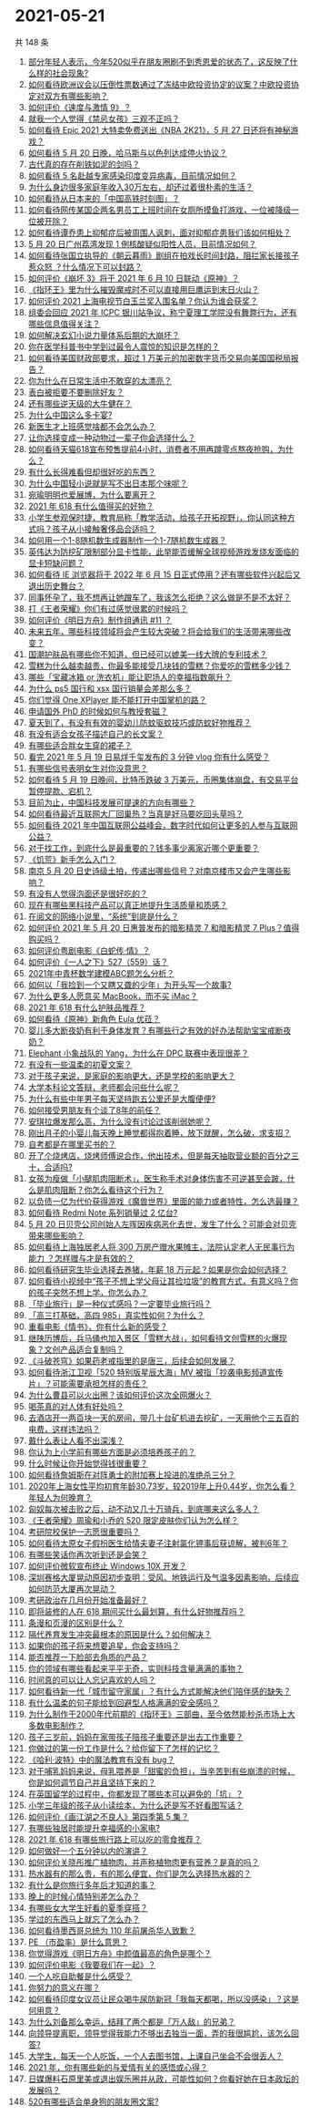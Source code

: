 # 2021-05-21

共 148 条

<!-- BEGIN -->
<!-- 最后更新时间 Fri May 21 2021 15:12:05 GMT+0800 (China Standard Time) -->

1. [部分年轻人表示，今年520似乎在朋友圈刷不到秀恩爱的状态了，这反映了什么样的社会现象?](https://www.zhihu.com/question/460423038)
2. [如何看待欧洲议会以压倒性票数通过了冻结中欧投资协定的议案？中欧投资协定对双方有哪些影响？](https://www.zhihu.com/question/460600369)
3. [如何评价《速度与激情 9》？](https://www.zhihu.com/question/458656265)
4. [就我一个人觉得《禁忌女孩》三观不正吗？](https://www.zhihu.com/question/459426098)
5. [如何看待 Epic 2021 大特卖免费送出《NBA 2K21》，5 月 27
   日还将有神秘游戏？](https://www.zhihu.com/question/460549824)
6. [如何看待 5 月 20 日晚，哈马斯与以色列达成停火协议？](https://www.zhihu.com/question/460585854)
7. [古代真的存在削铁如泥的剑吗？](https://www.zhihu.com/question/458810287)
8. [如何看待 5 名赴越专家感染印度变异病毒，目前情况如何？](https://www.zhihu.com/question/460154947)
9. [为什么身边很多家庭年收入30万左右，却还过着很朴素的生活？](https://www.zhihu.com/question/307170588)
10. [如何看待从日本来的「中国高铁时刻图」？](https://www.zhihu.com/question/460449331)
11. [如何看待网传某国企两名男员工上班时间在女厕所摸鱼打游戏，一位被降级一位被开除？](https://www.zhihu.com/question/460463560)
12. [如何看待谭乔患上抑郁症后被周围人讽刺，面对抑郁症患我们该如何相处？](https://www.zhihu.com/question/460156746)
13. [5 月 20 日广州荔湾发现 1
    例核酸疑似阳性人员，目前情况如何？](https://www.zhihu.com/question/460600280)
14. [如何看待张国立执导的《朝云暮雨》剧组在拍戏长时间封路，阻拦家长接孩子惹众怒
    ？什么情况下可以封路？](https://www.zhihu.com/question/460494090)
15. [如何评价《崩坏 3》将于 2021 年 6 月 10
    日联动《原神》？](https://www.zhihu.com/question/460518071)
16. [《指环王》里为什么摧毁魔戒时不可以直接用巨鹰运到末日火山？](https://www.zhihu.com/question/55276529)
17. [如何评价 2021 上海电视节白玉兰奖入围名单？你认为谁会获奖？](https://www.zhihu.com/question/460591046)
18. [组委会回应 2021 年 ICPC
    银川站争议，称宁夏理工学院没有舞弊行为，还有哪些信息值得关注？](https://www.zhihu.com/question/460422916)
19. [如何解决玄幻小说力量体系后期的大崩坏？](https://www.zhihu.com/question/373347616)
20. [你在医学科普书中学到过最令人震惊的知识是怎样的？](https://www.zhihu.com/question/456001336)
21. [如何看待美国财政部要求，超过 1
    万美元的加密数字货币交易向美国国税局报告？](https://www.zhihu.com/question/460565715)
22. [你为什么在日常生活中不敢穿的太漂亮？](https://www.zhihu.com/question/31434644)
23. [表白被拒要不要删除好友？](https://www.zhihu.com/question/455232446)
24. [还有哪些逆天级的大牛健在？](https://www.zhihu.com/question/266501770)
25. [为什么中国这么多卡宴?](https://www.zhihu.com/question/459509571)
26. [新医生才上班感觉啥都不会怎么办？](https://www.zhihu.com/question/455297859)
27. [让你选择变成一种动物过一辈子你会选择什么？](https://www.zhihu.com/question/454338371)
28. [如何看待天猫618宣布预售提前4小时，消费者不用再蹲零点熬夜抢购，为什么？](https://www.zhihu.com/question/460462395)
29. [有什么长得难看但却很好吃的东西？](https://www.zhihu.com/question/37551688)
30. [为什么中国轻小说就是写不出日本那个味呢？](https://www.zhihu.com/question/411059873)
31. [宛瑜明明也爱展博，为什么要离开？](https://www.zhihu.com/question/443423809)
32. [2021 年 618 有什么值得买的好物？](https://www.zhihu.com/question/396495999)
33. [小学生参观保时捷，教育局称「教学活动，给孩子开拓视野」，你认同这种方式吗？孩子从小接触奢侈品合适吗？](https://www.zhihu.com/question/460469192)
34. [如何用一个1-8随机数生成器制作一个1-7随机数生成器？](https://www.zhihu.com/question/47038069)
35. [英伟达为防挖矿限制部分显卡性能，此举能否缓解全球视频游戏发烧友面临的显卡短缺问题？](https://www.zhihu.com/question/460253316)
36. [如何看待 IE 浏览器将于 2022 年 6 月 15
    日正式停用？还有哪些软件兴起后又退出历史舞台？](https://www.zhihu.com/question/460502307)
37. [同事怀孕了，我不想再让她蹭车了，我该怎么拒绝？这么做是不是不太好？](https://www.zhihu.com/question/423335938)
38. [打《王者荣耀》你们有过感觉很累的时候吗？](https://www.zhihu.com/question/460021068)
39. [如何评价《明日方舟》制作组通讯 #11 ？](https://www.zhihu.com/question/460526639)
40. [未来五年，哪些科技领域将会产生较大突破？将会给我们的生活带来哪些改变？](https://www.zhihu.com/question/459934017)
41. [国潮护肤品有哪些你不知道，但已经可以媲美一线大牌的专利技术？](https://www.zhihu.com/question/455922227)
42. [雪糕为什么越卖越贵，你最多能接受几块钱的雪糕？你爱吃的雪糕多少钱？](https://www.zhihu.com/question/460502728)
43. [哪些「宝藏冰箱 or 洗衣机」能让职场人的幸福指数飙升？](https://www.zhihu.com/question/460520767)
44. [为什么 ps5 国行和 xsx 国行销量会差那么多？](https://www.zhihu.com/question/460312449)
45. [你们觉得 One XPlayer 能不能打开中国掌机的路？](https://www.zhihu.com/question/460244945)
46. [申请国外 PhD 的时候如何与教授套磁？](https://www.zhihu.com/question/25380930)
47. [夏天到了，有没有有效的婴幼儿防蚊驱蚊技巧或防蚊好物推荐？](https://www.zhihu.com/question/459386355)
48. [有没有适合女孩子描述自己的长文案？](https://www.zhihu.com/question/448611410)
49. [有哪些适合胖女生穿的裙子？](https://www.zhihu.com/question/284162981)
50. [看完 2021 年 5 月 19 日易烊千玺发布的 3 分钟 vlog
    你有什么感受？](https://www.zhihu.com/question/460398025)
51. [有哪些信号表明女生对你没意思？](https://www.zhihu.com/question/321452698)
52. [如何看待 5 月 19 日晚间，比特币跌破 3
    万美元，币圈集体崩盘，有交易平台暂停提款、宕机？](https://www.zhihu.com/question/460373052)
53. [目前为止，中国科技发展可提速的方向有哪些？](https://www.zhihu.com/question/459891581)
54. [如何看待最近互联网大厂回巢热？当真是好马要吃回头草吗？](https://www.zhihu.com/question/460527663)
55. [如何看待 2021
    年中国互联网公益峰会，数字时代如何让更多的人参与互联网公益？](https://www.zhihu.com/question/460487251)
56. [对于找工作，到底什么是最重要的？钱多事少离家近哪个更重要？](https://www.zhihu.com/question/460301889)
57. [《饥荒》新手怎么入门？](https://www.zhihu.com/question/53324225)
58. [南京 5 月 20
    日史诗级土拍，传递出哪些信号？对南京楼市又会产生哪些影响？](https://www.zhihu.com/question/460320921)
59. [有没有人觉得泡面还是很好吃的？](https://www.zhihu.com/question/456731897)
60. [现在有哪些黑科技产品可以真正地提升生活质量和质感？](https://www.zhihu.com/question/458997853)
61. [在阅文的网络小说里，“系统”到底是什么？](https://www.zhihu.com/question/460461284)
62. [如何评价 2021 年 5 月 20 日惠普发布的暗影精灵 7 和暗影精灵 7
    Plus？值得购买吗？](https://www.zhihu.com/question/460530846)
63. [如何评价粤剧电影《白蛇传·情》？](https://www.zhihu.com/question/362956135)
64. [如何评价《一人之下》527（559）话？](https://www.zhihu.com/question/460536953)
65. [2021年中青杯数学建模ABC题怎么分析？](https://www.zhihu.com/question/460316583)
66. [如何以「我捡到一个又瞎又聋的少年」为开头写一个故事?](https://www.zhihu.com/question/439836619)
67. [为什么更多人愿意买 MacBook，而不买 iMac？](https://www.zhihu.com/question/285261815)
68. [2021 年 618 有什么护肤品推荐？](https://www.zhihu.com/question/459361438)
69. [如何看待《原神》新角色 Eula 优菈？](https://www.zhihu.com/question/449750919)
70. [婴儿多大断夜奶有利于身体发育？有哪些行之有效的好办法帮助宝宝戒断夜奶？](https://www.zhihu.com/question/458651405)
71. [Elephant 小象战队的 Yang，为什么在 DPC
    联赛中表现很差？](https://www.zhihu.com/question/460107074)
72. [有没有一些温柔的初夏文案？](https://www.zhihu.com/question/455738899)
73. [对于孩子来说，是家庭的影响更大，还是学校的影响更大？](https://www.zhihu.com/question/460299231)
74. [大学本科论文答辩，老师都会问些什么呢？](https://www.zhihu.com/question/321117978)
75. [为什么有些中年男子每天坚持跑五公里还是大腹便便?](https://www.zhihu.com/question/457131875)
76. [如何接受男朋友有个谈了8年的前任？](https://www.zhihu.com/question/458142301)
77. [安琪拉爆发那么高，为什么没有讨论过该削弱她呢？](https://www.zhihu.com/question/459387462)
78. [刚出月子的小婴儿每天晚上睡觉都得抱着睡，放下就醒，怎么破，求支招？](https://www.zhihu.com/question/297105628)
79. [自考都是在哪里买书的？](https://www.zhihu.com/question/315964311)
80. [开了个烧烤店，烧烤师傅说合作，他出技术，但是每天抽取营业额的百分之三十，合适吗?](https://www.zhihu.com/question/456743652)
81. [女孩为瘦做「小腿肌肉阻断术」，医生称手术对身体伤害不可逆甚至会跛，什么是肌肉阻断？你怎么看待这个行为？](https://www.zhihu.com/question/460433831)
82. [以负债一亿为代价获得游戏《魔兽世界》里面的能力或者特性，怎么选最赚？](https://www.zhihu.com/question/459961100)
83. [如何看待 Redmi Note 系列销量过 2 亿台?](https://www.zhihu.com/question/460424609)
84. [5 月 20
    日贝壳公司创始人左晖因疾病恶化去世，发生了什么？可能会对贝壳带来哪些影响？](https://www.zhihu.com/question/460483613)
85. [如何看待上海独居老人将 300 万房产赠水果摊主，法院认定老人无民事行为能力
    ？怎样赠与才是有效的？](https://www.zhihu.com/question/460310210)
86. [如何看待研究生毕业选择去养猪，年薪 18
    万元起？如果是你会如何选择？](https://www.zhihu.com/question/460279521)
87. [如何看待小视频中“孩子不想上学父母让其捡垃圾”的教育方式，有意义吗？你的孩子突然不想上学，你怎么办？](https://www.zhihu.com/question/460046826)
88. [「毕业旅行」是一种仪式感吗？一定要毕业旅行吗？](https://www.zhihu.com/question/458907780)
89. [「高三打基础，高四 985」真实性如何？为什么？](https://www.zhihu.com/question/460156200)
90. [重看电影《情书》，你有什么新的感受？](https://www.zhihu.com/question/458859724)
91. [继陕历博后，兵马俑也加入景区「雪糕大战」，如何看待文创雪糕的火爆现象？文创产品适合复制吗？](https://www.zhihu.com/question/460296119)
92. [《斗破苍穹》如果药老戒指里的是唐三，后续会如何发展？](https://www.zhihu.com/question/453956447)
93. [如何看待浙江卫视「520 特别版星辰大海」MV
    被指「抄袭电影频道宣传片」？可能需要承担怎样的责任？](https://www.zhihu.com/question/460466033)
94. [为什么曹县可以火出圈？该如何评价这次全网爆火？](https://www.zhihu.com/question/460351832)
95. [喝茶真的对人体有好处吗？](https://www.zhihu.com/question/450322435)
96. [去酒店开一两百块一天的房间，带几十台矿机进去挖矿，一天用他个三五百的电费，这样违法吗？](https://www.zhihu.com/question/460015320)
97. [戴什么表让人看不出深浅？](https://www.zhihu.com/question/447868724)
98. [你认为上小学前有哪些方面是必须培养孩子的？](https://www.zhihu.com/question/431567052)
99. [什么时候让你开始觉得钱很重要？](https://www.zhihu.com/question/457214026)
100. [如何看待詹姆斯在对阵勇士的附加赛上投进的准绝杀三分？](https://www.zhihu.com/question/460456140)
101. [2020年上海女性平均初育年龄30.73岁，较2019年上升0.44岁，你怎么看？年轻人为何晚育？](https://www.zhihu.com/question/460137446)
102. [匈奴每次被击败之后，动不动又几十万骑兵，到底哪来这么多人？](https://www.zhihu.com/question/459734790)
103. [《王者荣耀》周瑜和小乔的 520 限定皮肤你们认为怎么样？](https://www.zhihu.com/question/459898517)
104. [考研院校保护一志愿很重要吗？](https://www.zhihu.com/question/455689422)
105. [如何看待太原女子假扮医生给情夫妻子注射氯化钾事后获谅解，被判6年？](https://www.zhihu.com/question/460225330)
106. [有哪些笑话你再次听到还是会笑？](https://www.zhihu.com/question/459869379)
107. [如何评价微软宣布终止 Windows 10X 开发？](https://www.zhihu.com/question/460253008)
108. [深圳赛格大厦晃动原因初步查明：受风、地铁运行及气温多因素影响，后续应如何防范大厦再次晃动？](https://www.zhihu.com/question/460333803)
109. [考研政治在几月份开始准备最好？](https://www.zhihu.com/question/323153005)
110. [即将装修的人在 618 期间买什么最划算，有什么好物推荐吗？](https://www.zhihu.com/question/459065761)
111. [条漫和页漫的区别是什么？](https://www.zhihu.com/question/68118338)
112. [隔代养育发生冲突最根本的原因是什么？如何解决？](https://www.zhihu.com/question/459697044)
113. [如果你的孩子将来想要追星，你会支持吗？](https://www.zhihu.com/question/459408387)
114. [能否推荐一下脸部去角质的产品？](https://www.zhihu.com/question/24407393)
115. [你的领域有哪些看起来平平无奇，实则科技含量满满的事物？](https://www.zhihu.com/question/459861681)
116. [时间真的可以让人忘记喜欢的人吗？](https://www.zhihu.com/question/459470996)
117. [如何看待新一代「城市留守家属」？有什么方式能解决他们陪伴感的缺失？](https://www.zhihu.com/question/460365474)
118. [有什么温柔的句子能给到回避型人格满满的安全感吗？](https://www.zhihu.com/question/455031931)
119. [为什么制作于2000年代前期的《指环王》三部曲，至今依然能秒杀市场上大多数电影制作？](https://www.zhihu.com/question/36509150)
120. [孩子三岁前，妈妈在家带孩子陪孩子重要还是出去工作重要？](https://www.zhihu.com/question/428327797)
121. [你做过的第一份工作是什么？给你留下了怎样的记忆？](https://www.zhihu.com/question/459376413)
122. [《哈利·波特》中的魔法教育有没有 bug？](https://www.zhihu.com/question/459857558)
123. [对于哺乳妈妈来说，母乳喂养是「甜蜜的负担」，当辛苦到有些崩溃的时候，你是如何调节自己并且坚持下来的？](https://www.zhihu.com/question/453446430)
124. [在英国留学的过程中，你都发现了哪些本可以避免的「坑」？](https://www.zhihu.com/question/360353175)
125. [小学三年级的孩子从小读绘本，为什么还是写不好看图写话？](https://www.zhihu.com/question/458666937)
126. [如何评价《画江湖之不良人》第四季第 5 集？](https://www.zhihu.com/question/460308083)
127. [有哪些独居时能提升幸福感的小家电?](https://www.zhihu.com/question/333019744)
128. [2021 年 618 有哪些旅行路上可以吃的零食推荐？](https://www.zhihu.com/question/459053335)
129. [如何做好一个五分钟以内的演讲？](https://www.zhihu.com/question/26586726)
130. [如何评价关晓彤推广植物肉，并声称植物肉更有营养？是真的吗？](https://www.zhihu.com/question/460278107)
131. [热水器有的那么贵，有的那么便宜，你们是怎么选择热水器的？](https://www.zhihu.com/question/387991423)
132. [有什么是你旅行多年后才知道的事？](https://www.zhihu.com/question/451751074)
133. [晚上的时候心情特别差怎么办？](https://www.zhihu.com/question/456731708)
134. [有哪些女大学生好看的夏季穿搭？](https://www.zhihu.com/question/316762010)
135. [学过的东西马上就忘了怎么办？](https://www.zhihu.com/question/27252044)
136. [如何看待墨西哥总统为 110 年前屠杀华人致歉？](https://www.zhihu.com/question/460080688)
137. [PE （市盈率）是什么意思？](https://www.zhihu.com/question/20245733)
138. [你觉得游戏《明日方舟》中颜值最高的角色是哪个？](https://www.zhihu.com/question/459264285)
139. [如何评价电影《我要我们在一起》？](https://www.zhihu.com/question/339320960)
140. [一个人吃自助餐是什么感受？](https://www.zhihu.com/question/413006960)
141. [你努力的意义在哪？](https://www.zhihu.com/question/459780661)
142. [如何看待印度女议员让民众喝牛尿防新冠「我每天都喝，所以没感染」？这是何用意？](https://www.zhihu.com/question/460070125)
143. [为什么刘备那么幸运，结拜了两个都是「万人敌」的兄弟？](https://www.zhihu.com/question/266240810)
144. [向领导提离职，领导觉得我能力不够出去独当一面，弄的我很尴尬，该怎么回答?](https://www.zhihu.com/question/452663695)
145. [大学生，每天一个人吃饭，一个人去图书馆，上课自己坐会不会很丢人？](https://www.zhihu.com/question/456048288)
146. [2021 年，你有哪些新的与爱情有关的感悟或心得？](https://www.zhihu.com/question/459046990)
147. [日媒爆料石原里美或退出娱乐圈并从政，可能性如何？你看好她在日本政坛的发展吗？](https://www.zhihu.com/question/460302496)
148. [520有哪些适合单身狗的朋友圈文案?](https://www.zhihu.com/question/395928334)

<!-- END -->
